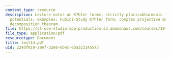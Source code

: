 ```yaml
---
content_type: resource
description: Lecture notes on K?hler forms; strictly plurisubharmonic functions; K?hler
  potentials; examples; Fubini-Study K?hler form; complex projective manifolds; Hodge
  decomposition theorem.
file: https://ol-ocw-studio-app-production.s3.amazonaws.com/courses/18-966-geometry-of-manifolds-spring-2007/224df019296f32e86b4c63a323145573_lect14.pdf
file_type: application/pdf
resourcetype: Document
title: lect14.pdf
uid: 224df019-296f-32e8-6b4c-63a323145573
---
```

